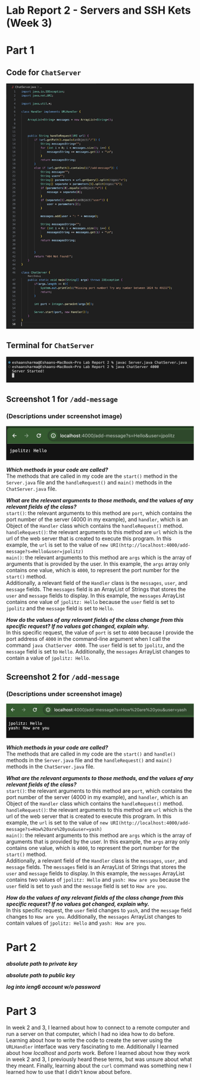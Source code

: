 # Lab Report 2 - Servers and SSH Kets (Week 3)


# Part 1 #
## Code for `ChatServer`
![ChatServer Code Image](ChatServer.jpg)

## Terminal for `ChatServer`
![Server Terminal Commands Image](ServerTerminal.jpg)

## Screenshot 1 for `/add-message`
### (Descriptions under screenshot image)
![ChatServer Page Message and User Screenshot 1](ChatServerScreenshot1.jpg)

***Which methods in your code are called?***\
The methods that are called in my code are the `start()` method in the `Server.java` file and the `handleRequest()` and `main()` methods in the `ChatServer.java` file.

***What are the relevant arguments to those methods, and the values of any relevant fields of the class?***\
`start()`: the relevant arguments to this method are `port`, which contains the port number of the server (4000 in my example), and `handler`, which is an Object of the `Handler` class which contains the `handleRequest()` method.\
`handleRequest()`: the relevant arguments to this method are `url` which is the url of the web server that is created to execute this program. In this example, the `url` is set to the value of `new URI(http://localhost:4000/add-message?s=Hello&user=jpolitz)`\
`main()`: the relevant arguments to this method are `args` which is the array of arguments that is provided by the user. In this example, the `args` array only contains one value, which is `4000`, to represent the port number for the `start()` method.\
Additionally, a relevant field of the `Handler` class is the `messages`, `user`, and `message` fields. The `messages` field is an ArrayList of Strings that stores the `user` and `message` fields to display. In this example, the `messages` ArrayList contains one value of `jpolitz: Hello` because the `user` field is set to `jpolitz` and the `message` field is set to `Hello`.

***How do the values of any relevant fields of the class change from this specific request? If no values got changed, explain why.***\
In this specific request, the value of `port` is set to `4000` because I provide the port address of `4000` in the command-line argument when I call the command `java ChatServer 4000`. The `user` field is set to `jpolitz`, and the `message` field is set to `Hello`. Additionally, the `messages` ArrayList changes to contain a value of `jpolitz: Hello`.


## Screenshot 2 for `/add-message`
### (Descriptions under screenshot image)
![ChatServer Page Message and User Screenshot 2](ChatServerScreenshot2.jpg)

***Which methods in your code are called?***\
The methods that are called in my code are the `start()` and `handle()` methods in the `Server.java` file and the `handleRequest()` and `main()` methods in the `ChatServer.java` file.

***What are the relevant arguments to those methods, and the values of any relevant fields of the class?***\
`start()`: the relevant arguments to this method are `port`, which contains the port number of the server (4000 in my example), and `handler`, which is an Object of the `Handler` class which contains the `handleRequest()` method.\
`handleRequest()`: the relevant arguments to this method are `url` which is the url of the web server that is created to execute this program. In this example, the `url` is set to the value of `new URI(http://localhost:4000/add-message?s=How%20are%20you&user=yash)`\
`main()`: the relevant arguments to this method are `args` which is the array of arguments that is provided by the user. In this example, the `args` array only contains one value, which is `4000`, to represent the port number for the `start()` method.\
Additionally, a relevant field of the `Handler` class is the `messages`, `user`, and `message` fields. The `messages` field is an ArrayList of Strings that stores the `user` and `message` fields to display. In this example, the `messages` ArrayList contains two values of `jpolitz: Hello` and `yash: How are you` because the `user` field is set to `yash` and the `message` field is set to `How are you`.

***How do the values of any relevant fields of the class change from this specific request? If no values got changed, explain why.***\
In this specific request, the `user` field changes to `yash`, and the `message` field changes to `How are you`. Additionally, the `messages` ArrayList changes to contain values of `jpolitz: Hello` and `yash: How are you`.


# Part 2 #
***absolute path to private key***

***absolute path to public key***

***log into ieng6 account w/o password***


# Part 3 #
In week 2 and 3, I learned about how to connect to a remote computer and run a server on that computer, which I had no idea how to do before. Learning about how to write the code to create the server using the `URLHandler` interface was very fascinating to me. Additionally I learned about how *localhost* and *ports* work. Before I learned about how they work in week 2 and 3, I previously heard these terms, but was unsure about what they meant. Finally, learning about the `curl` command was something new I learned how to use that I didn't know about before.
